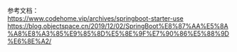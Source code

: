 



参考文档：  
https://www.codehome.vip/archives/springboot-starter-use  
https://blog.objectspace.cn/2019/12/02/SpringBoot%E8%87%AA%E5%8A%A8%E8%A3%85%E9%85%8D%E5%8E%9F%E7%90%86%E5%88%9D%E6%8E%A2/